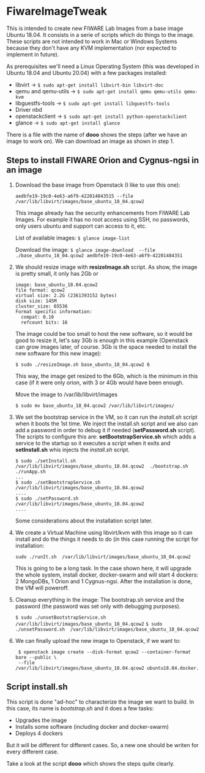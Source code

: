 # FiwareImageTweak
This is intended to create new FIWARE Lab Images from a base image Ubuntu 18.04. It consists in a serie of scripts which do things to the image. These scripts are not intended to work in Mac or Windows Systems because they don't have any KVM implementation (nor expected to implement in future).

As prerequisites we'll need a Linux Operating System (this was developed in Ubuntu 18.04 and Ubuntu 20.04) with a few packages installed:

* libvirt ->  ```$ sudo apt-get install libvirt-bin libvirt-doc```
* qemu and qemu-utils ->  ```$ sudo apt-get install qemu qemu-utils qemu-kvm```
* libguestfs-tools ->  ```$ sudo apt-get install libguestfs-tools```
* Driver nbd
* openstackclient ->  ```$ sudo apt-get install python-openstackclient```
* glance ->  ```$ sudo apt-get install glance```

There is a file with the name of __dooo__ shows the steps (after we have an image to work on). We can download an image as shown in step 1.

## Steps to install FIWARE Orion and Cygnus-ngsi in an image
1. Download the base image from Openstack (I like to use this one):

   ```aedbfe19-19c0-4e63-a6f9-422014843515 --file /var/lib/libvirt/images/base_ubuntu_18_04.qcow2```

   This image already has the security enhancements from FIWARE Lab Images. For example it has no root access using SSH, no passwords, only users ubuntu and support can access to it, etc.

   List of available images:
   ```$ glance image-list```

   Download the image:
   ```$ glance image-download  --file ./base_ubuntu_18_04.qcow2 aedbfe19-19c0-4e63-a6f9-42201484351```

2. We should resize image with __resizeImage.sh__ script. As show, the image is pretty small, it only has 2Gb or

     ```$ qemu-img  info base_ubuntu_18.04.qcow2
     image: base_ubuntu_18.04.qcow2
     file format: qcow2
     virtual size: 2.2G (2361393152 bytes)
     disk size: 145M
     cluster_size: 65536
     Format specific information:
       compat: 0.10
       refcount bits: 16
    ```
    The image could be too small to host the new software, so it would be good to resize it, let's say 3Gb is enough in this example (Openstack can grow images later, of course. 3Gb is the space needed to install the new software for this new image):

    ```$ sudo ./resizeImage.sh base_ubuntu_18_04.qcow2 6```

	This way, the image get resized to the 6Gb, which is the minimum in this case (if it were only orion, with 3 or 4Gb would have been enough.

    Move the image to /var/lib/libvirt/images

    ```$ sudo mv base_ubuntu_18_04.qcow2 /var/lib/libvirt/images/```

3. We set the bootstrap service in the VM, so it can run the _install.sh_ script when it boots the 1st time. We inject the install.sh script and we also can add a password in order to debug it if needed (__setPassword.sh__ script). The scripts to configure this are: __setBootstrapService.sh__ which adds a service to the startup so it executes a script when it exits and __setInstall.sh__ whis injects the _install.sh_ script.
   ```
   $ sudo ./setInstall.sh /var/lib/libvirt/images/base_ubuntu_18.04.qcow2  ./bootstrap.sh ./runApp.sh
   ...
   $ sudo ./setBootstrapService.sh /var/lib/libvirt/images/base_ubuntu_18.04.qcow2
   ....
   $ sudo ./setPassword.sh /var/lib/libvirt/images/base_ubuntu_18.04.qcow2
   ....
   ```
	Some considerations about the installation script later.

4. We create a Virtual Machine using libvirt/kvm with this image so it can install and do the things it needs to do (in this case running the script for installation:

    ```sudo ./runIt.sh  /var/lib/libvirt/images/base_ubuntu_18_04.qcow2```

	This is going to be a long task. In the case shown here, it will upgrade the whole system, install docker, docker-swarm and will start 4 dockers: 2 MongoDBs, 1 Orion and 1 Cygnus-ngsi. After the installation is done, the VM will poweroff.

5. Cleanup everything in the image: The bootstrap.sh service and the password (the password was set only with debugging purposes).

   ```$ sudo ./unsetBootstrapService.sh  /var/lib/libvirt/images/base_ubuntu_18_04.qcow2```
   ```$ sudo ./unsetPassword.sh  /var/lib/libvirt/images/base_ubuntu_18_04.qcow2```

6. We can finally upload the new image to Openstack, if we want to:

   ``` 
    $ openstack image create --disk-format qcow2 --container-format bare --public \
    --file /var/lib/libvirt/images/base_ubuntu_18.04.qcow2 ubuntu18.04.docker.fiware
   ```

## Script install.sh
This script is done "ad-hoc" to characterize the image we want to build. In this case, its name is _bootstrap.sh_ and it does a few tasks:

* Upgrades the image
* Installs some software (including docker and docker-swarm)
* Deploys 4 dockers

But it will be different for different cases. So, a new one should be writen for every different case.

Take a look at the script __dooo__ which shows the steps quite clearly.

